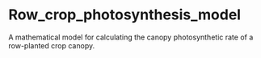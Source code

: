 # Row_crop_photosynthesis_model
A mathematical model for calculating the canopy photosynthetic rate of a row-planted crop canopy.
